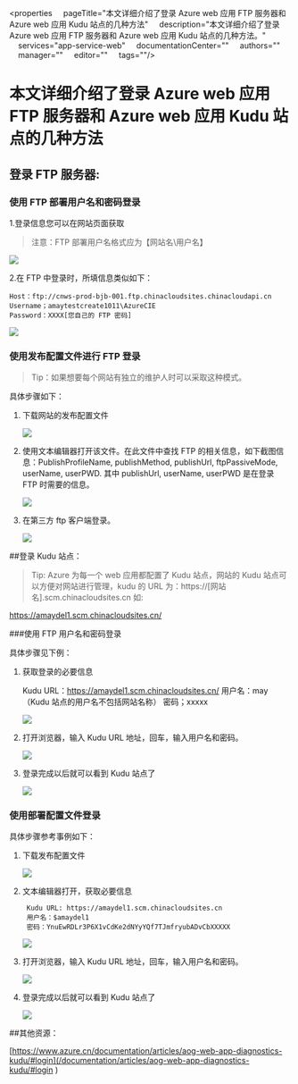 <properties
    pageTitle="本文详细介绍了登录 Azure web 应用 FTP 服务器和 Azure web 应用 Kudu 站点的几种方法"
    description="本文详细介绍了登录 Azure web 应用 FTP 服务器和 Azure web 应用 Kudu 站点的几种方法。"
    services="app-service-web"
    documentationCenter=""
    authors=""
    manager=""
    editor=""
    tags=""/>

<tags
	ms.service="app-service-web-aog"
	ms.date="10/27/2016"
	wacn.date="11/03/2016"/>



# 本文详细介绍了登录 Azure web 应用 FTP 服务器和 Azure web 应用 Kudu 站点的几种方法



## 登录 FTP 服务器:

### 使用 FTP 部署用户名和密码登录

>[AZURE.TIP]: 一个订阅下的所有网站的用户名和密码是同一个，如果更改用户名和密码其他网站登录时也要采用新的用户名和密码登录。

1.登录信息您可以在网站页面获取

>注意：FTP 部署用户名格式应为【网站名\用户名】

![](./media/aog-web-app-ftp-kudu-login/new-portal.png)
 
2.在 FTP 中登录时，所填信息类似如下：

	Host：ftp://cnws-prod-bjb-001.ftp.chinacloudsites.chinacloudapi.cn
	Username；amaytestcreate1011\AzureCIE
	Password：XXXX[您自己的 FTP 密码]
  ![](./media/aog-web-app-ftp-kudu-login/ftp-login.png)

### 使用发布配置文件进行 FTP 登录

>Tip：如果想要每个网站有独立的维护人时可以采取这种模式。

具体步骤如下：

1. 下载网站的发布配置文件

	![](./media/aog-web-app-ftp-kudu-login/publish-settings.png)
 
2. 使用文本编辑器打开该文件。在此文件中查找 FTP 的相关信息，如下截图信息：PublishProfileName, publishMethod, publishUrl, ftpPassiveMode, userName, userPWD.
其中 publishUrl, userName, userPWD 是在登录 FTP 时需要的信息。

	![](./media/aog-web-app-ftp-kudu-login/publish-settings-content.png)
 
3. 在第三方 ftp 客户端登录。
 
	![](./media/aog-web-app-ftp-kudu-login/ftp-login-how.png)








##登录 Kudu 站点：

>Tip:  Azure 为每一个 web 应用都配置了 Kudu 站点，网站的 Kudu 站点可以方便对网站进行管理，kudu 的 URL 为：https://[网站名].scm.chinacloudsites.cn 如:

https://amaydel1.scm.chinacloudsites.cn/ 

###使用 FTP 用户名和密码登录

具体步骤见下例：

1. 获取登录的必要信息

	Kudu URL：https://amaydel1.scm.chinacloudsites.cn/
	用户名：may （Kudu 站点的用户名不包括网站名称）
	密码；xxxxx

	![](./media/aog-web-app-ftp-kudu-login/publish-settings.png)
 
2. 打开浏览器，输入 Kudu URL 地址，回车，输入用户名和密码。

	![](./media/aog-web-app-ftp-kudu-login/kudu-login.png)
 
3. 登录完成以后就可以看到 Kudu 站点了

	![](./media/aog-web-app-ftp-kudu-login/kudu-page.png)
 

### 使用部署配置文件登录

具体步骤参考事例如下：

1. 下载发布配置文件

	![](./media/aog-web-app-ftp-kudu-login/publish-settings.png)
 
2. 文本编辑器打开，获取必要信息


		Kudu URL: https://amaydel1.scm.chinacloudsites.cn 
		用户名：$amaydel1
		密码：YnuEwRDLr3P6X1vCdKe2dNYyYQf7TJmfryubADvCbXXXXX

	![](./media/aog-web-app-ftp-kudu-login/publish-settings-content.png)


 

3. 打开浏览器，输入 Kudu URL 地址，回车，输入用户名和密码。

	![](./media/aog-web-app-ftp-kudu-login/kudu-login.png)
 
4. 登录完成以后就可以看到 Kudu 站点了

	![](./media/aog-web-app-ftp-kudu-login/kudu-page.png)
 
##其他资源： 

[https://www.azure.cn/documentation/articles/aog-web-app-diagnostics-kudu/#login](/documentation/articles/aog-web-app-diagnostics-kudu/#login ) 

